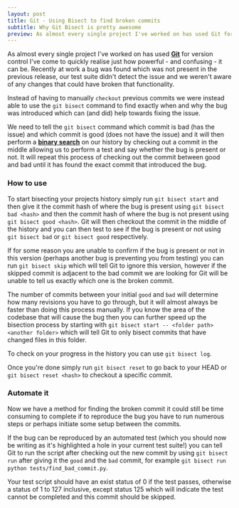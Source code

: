 ```yaml
---
layout: post
title: Git - Using Bisect to find broken commits
subtitle: Why Git Bisect is pretty awesome
preview: As almost every single project I've worked on has used Git for version control I've come to quickly realise just how powerful - and confusing - it can be. Recently at work a bug was found which was not present in the previous release, our test suite didn't detect the issue and we weren't aware of any changes that could have broken that functionality. 
---
```


As almost every single project I've worked on has used [**Git**](https://git-scm.com/) for version control I've come to quickly realise just how powerful - and confusing - it can be. Recently at work a bug was found which was not present in the previous release, our test suite didn't detect the issue and we weren't aware of any changes that could have broken that functionality. 

Instead of having to manually `checkout` previous commits we were instead able to use the `git bisect` command to find exactly when and why the bug was introduced which can (and did) help towards fixing the issue. 

We need to tell the `git bisect` command which commit is bad (has the issue) and which commit is good (does not have the issue) and it will then perform a [**binary search**](https://en.wikipedia.org/wiki/Binary_search_algorithm) on our history by checking out a commit in the middle allowing us to perform a test and say whether the bug is present or not. It will repeat this process of checking out the commit between good and bad until it has found the exact commit that introduced the bug. 

### How to use
To start bisecting your projects history simply run `git bisect start` and then give it the commit hash of where the bug is present using `git bisect bad <hash>` and then the commit hash of where the bug is not present using `git bisect good <hash>`. Git will then checkout the commit in the middle of the history and you can then test to see if the bug is present or not using `git bisect bad` or `git bisect good` respectively. 

If for some reason you are unable to confirm if the bug is present or not in this version (perhaps another bug is preventing you from testing) you can run `git bisect skip` which will tell Git to ignore this version, however if the skipped commit is adjacent to the bad commit we are looking for Git will be unable to tell us exactly which one is the broken commit. 

The number of commits between your initial `good` and `bad` will determine how many revisions you have to go through, but it will almost always be faster than doing this process manually. If you know the area of the codebase that will cause the bug then you can further speed up the bisection process by starting with `git bisect start -- <folder path> <another folder>` which will tell Git to only bisect commits that have changed files in this folder. 

To check on your progress in the history you can use `git bisect log`. 

Once you're done simply run `git bisect reset` to go back to your HEAD or `git bisect reset <hash>` to checkout a specific commit. 

### Automate it
Now we have a method for finding the broken commit it could still be time consuming to complete if to reproduce the bug you have to run numerous steps or perhaps initiate some setup between the commits. 

If the bug can be reproduced by an automated test (which you should now be writing as it's highlighted a hole in your current test suite!) you can tell Git to run the script after checking out the new commit by using `git bisect run` after giving it the `good` and the `bad` commit, for example `git bisect run python tests/find_bad_commit.py`. 

Your test script should have an exist status of 0 if the test passes, otherwise a status of 1 to 127 inclusive, except status 125 which will indicate the test cannot be completed and this commit should be skipped. 
